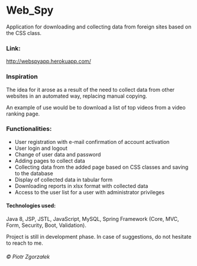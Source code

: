 # Web_Spy

Application for downloading and collecting data from foreign sites based on the CSS class.

### Link:

http://webspyapp.herokuapp.com/

### Inspiration

The idea for it arose as a result of the need to collect data from other websites in an automated way, replacing manual
copying.

An example of use would be to download a list of top videos from a video ranking page.

### Functionalities:

* User registration with e-mail confirmation of account activation
* User login and logout
* Change of user data and password
* Adding pages to collect data
* Collecting data from the added page based on CSS classes and saving to the database
* Display of collected data in tabular form
* Downloading reports in xlsx format with collected data
* Access to the user list for a user with administrator privileges

#### Technologies used:

Java 8, JSP, JSTL, JavaScript, MySQL, Spring Framework (Core, MVC, Form, Security, Boot, Validation).

Project is still in development phase. In case of suggestions, do not hesitate to reach to me.

###### © Piotr Zgorzałek
